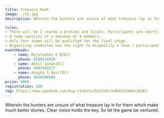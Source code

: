 ```yaml
---
title: Treasure Hunt
image: ./th.jpg
description: Wherein the hunters are unsure of what treasure lay in for them which make much better stories. Clear vision holds the key. So let the game be ventured.

rules: 
- There will be 2 rounds a prelims and finals. Participants are shortlisted in prelims which will be a written type exam.
- A team consists of a maximum of 4 members.
- Only four teams will be qualified for the final stage.
- Organising committee has the right to disqualify a team / participant Ina any case of indiscipline.
eventHeads:
    - name: Rajalaskmi E R(EC)
      phone: 8289816929
    - name: Akhil Soman(EC)
      phone: 9497465277
    - name: Anagha S Nair(EC)
      phone: 9656690500
prize: 8000
registration: 200
reg: https://www.yepdesk.com/buy-tickets/5e22a5c7e4b022450dc2b383
---
```

Wherein the hunters are unsure of what treasure lay in for them which make much better stories. Clear vision holds the key. So let the game be ventured.
